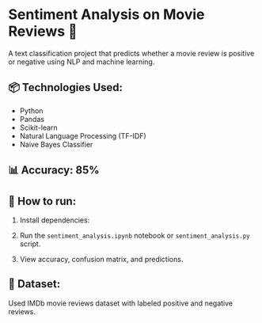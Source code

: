 # Sentiment Analysis on Movie Reviews 🎥

A text classification project that predicts whether a movie review is positive or negative using NLP and machine learning.

## 📦 Technologies Used:
- Python
- Pandas
- Scikit-learn
- Natural Language Processing (TF-IDF)
- Naive Bayes Classifier

## 📊 Accuracy: 85%

## 📁 How to run:
1. Install dependencies:
2. Run the `sentiment_analysis.ipynb` notebook or `sentiment_analysis.py` script.

3. View accuracy, confusion matrix, and predictions.

## 📌 Dataset:
Used IMDb movie reviews dataset with labeled positive and negative reviews.


